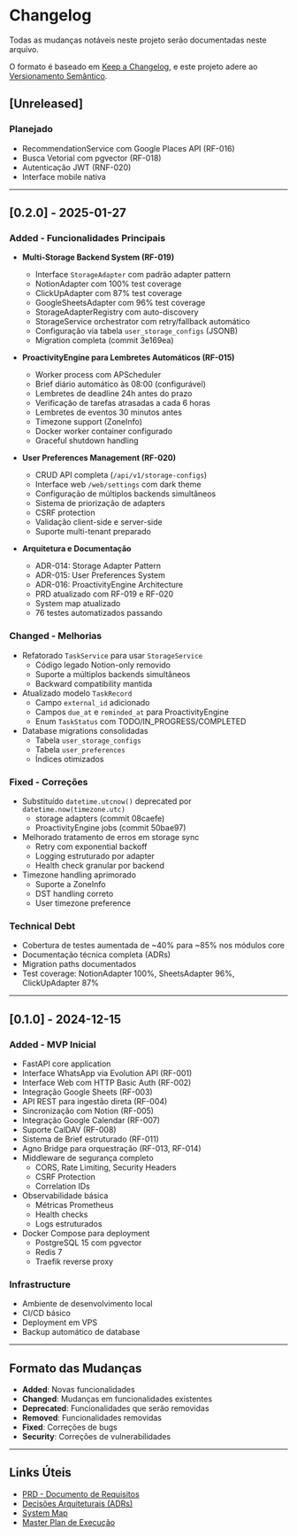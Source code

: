 # Changelog

Todas as mudanças notáveis neste projeto serão documentadas neste arquivo.

O formato é baseado em [Keep a Changelog](https://keepachangelog.com/pt-BR/1.0.0/),
e este projeto adere ao [Versionamento Semântico](https://semver.org/lang/pt-BR/).

## [Unreleased]

### Planejado
- RecommendationService com Google Places API (RF-016)
- Busca Vetorial com pgvector (RF-018)
- Autenticação JWT (RNF-020)
- Interface mobile nativa

---

## [0.2.0] - 2025-01-27

### Added - Funcionalidades Principais
- **Multi-Storage Backend System (RF-019)**
  - Interface `StorageAdapter` com padrão adapter pattern
  - NotionAdapter com 100% test coverage
  - ClickUpAdapter com 87% test coverage
  - GoogleSheetsAdapter com 96% test coverage
  - StorageAdapterRegistry com auto-discovery
  - StorageService orchestrator com retry/fallback automático
  - Configuração via tabela `user_storage_configs` (JSONB)
  - Migration completa (commit 3e169ea)

- **ProactivityEngine para Lembretes Automáticos (RF-015)**
  - Worker process com APScheduler
  - Brief diário automático às 08:00 (configurável)
  - Lembretes de deadline 24h antes do prazo
  - Verificação de tarefas atrasadas a cada 6 horas
  - Lembretes de eventos 30 minutos antes
  - Timezone support (ZoneInfo)
  - Docker worker container configurado
  - Graceful shutdown handling

- **User Preferences Management (RF-020)**
  - CRUD API completa (`/api/v1/storage-configs`)
  - Interface web `/web/settings` com dark theme
  - Configuração de múltiplos backends simultâneos
  - Sistema de priorização de adapters
  - CSRF protection
  - Validação client-side e server-side
  - Suporte multi-tenant preparado

- **Arquitetura e Documentação**
  - ADR-014: Storage Adapter Pattern
  - ADR-015: User Preferences System
  - ADR-016: ProactivityEngine Architecture
  - PRD atualizado com RF-019 e RF-020
  - System map atualizado
  - 76 testes automatizados passando

### Changed - Melhorias
- Refatorado `TaskService` para usar `StorageService`
  - Código legado Notion-only removido
  - Suporte a múltiplos backends simultâneos
  - Backward compatibility mantida
- Atualizado modelo `TaskRecord`
  - Campo `external_id` adicionado
  - Campos `due_at` e `reminded_at` para ProactivityEngine
  - Enum `TaskStatus` com TODO/IN_PROGRESS/COMPLETED
- Database migrations consolidadas
  - Tabela `user_storage_configs`
  - Tabela `user_preferences`
  - Índices otimizados

### Fixed - Correções
- Substituído `datetime.utcnow()` deprecated por `datetime.now(timezone.utc)`
  - storage adapters (commit 08caefe)
  - ProactivityEngine jobs (commit 50bae97)
- Melhorado tratamento de erros em storage sync
  - Retry com exponential backoff
  - Logging estruturado por adapter
  - Health check granular por backend
- Timezone handling aprimorado
  - Suporte a ZoneInfo
  - DST handling correto
  - User timezone preference

### Technical Debt
- Cobertura de testes aumentada de ~40% para ~85% nos módulos core
- Documentação técnica completa (ADRs)
- Migration paths documentados
- Test coverage: NotionAdapter 100%, SheetsAdapter 96%, ClickUpAdapter 87%

---

## [0.1.0] - 2024-12-15

### Added - MVP Inicial
- FastAPI core application
- Interface WhatsApp via Evolution API (RF-001)
- Interface Web com HTTP Basic Auth (RF-002)
- Integração Google Sheets (RF-003)
- API REST para ingestão direta (RF-004)
- Sincronização com Notion (RF-005)
- Integração Google Calendar (RF-007)
- Suporte CalDAV (RF-008)
- Sistema de Brief estruturado (RF-011)
- Agno Bridge para orquestração (RF-013, RF-014)
- Middleware de segurança completo
  - CORS, Rate Limiting, Security Headers
  - CSRF Protection
  - Correlation IDs
- Observabilidade básica
  - Métricas Prometheus
  - Health checks
  - Logs estruturados
- Docker Compose para deployment
  - PostgreSQL 15 com pgvector
  - Redis 7
  - Traefik reverse proxy

### Infrastructure
- Ambiente de desenvolvimento local
- CI/CD básico
- Deployment em VPS
- Backup automático de database

---

## Formato das Mudanças

- **Added**: Novas funcionalidades
- **Changed**: Mudanças em funcionalidades existentes
- **Deprecated**: Funcionalidades que serão removidas
- **Removed**: Funcionalidades removidas
- **Fixed**: Correções de bugs
- **Security**: Correções de vulnerabilidades

---

## Links Úteis

- [PRD - Documento de Requisitos](docs/prd/sparkone/PRD.pt-BR.md)
- [Decisões Arquiteturais (ADRs)](docs/prd/sparkone/decisions.md)
- [System Map](docs/prd/sparkone/system-map.md)
- [Master Plan de Execução](MASTER_PLAN_EXECUTION.md)
